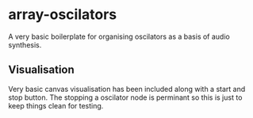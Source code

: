 # array-oscilators
A very basic boilerplate for organising oscilators as a basis of audio synthesis.

## Visualisation

Very basic canvas visualisation has been included along with a start and stop button. The stopping a oscilator node is perminant so this is just to keep things clean for testing. 
